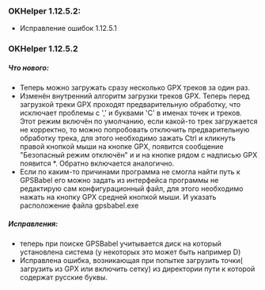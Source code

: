 ### OKHelper 1.12.5.2:
- Исправление ошибок 1.12.5.1
### OKHelper 1.12.5.2
##### Что нового:
- Теперь можно загружать сразу несколько GPX треков за один раз.
- Изменён внутренний алгоритм загрузки треков GPX. Теперь перед загрузкой треки GPX проходят предварительную обработку, что исключает проблемы с ',' и буквами 'C' в именах точек и треков. Этот режим включён по умолчанию, если какой-то трек загружается не корректно, то можно попробовать отключить предварительную обработку трека, для этого необходимо зажать Ctrl и кликнуть правой кнопкой мыши на кнопке GPX, появится сообщение "Безопасный режим отключён" и и на кнопке рядом с надписью GPX появится *. Обратно включается аналогично.
- Если по каким-то причинами программа не смогла найти путь к GPSBabel его можно задать из интерфейса программы не редактирую сам конфигурационный файл, для этого необходимо нажать на кнопку GPX средней кнопкой мыши. И указать расположение файла gpsbabel.exe
##### Исправления:
- теперь при поиске GPSBabel учитывается диск на который установлена система (у некоторых это может быть например D)
- Исправлена ошибка, возникающая при попытке загрузить точки( загрузить из GPX или включить сетку) из директории пути к которой содержат русские буквы.